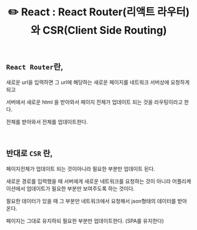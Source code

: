 # <div align="center">✏️ React : React Router(리액트 라우터)와 CSR(Client Side Routing)</div>

<br>

## **`React Router`란,**

새로운 url을 입력하면 그 url에 해당하는 새로운 페이지를 네트워크 서버상에 요청하게되고

서버에서 새로운 html 을 받아와서 페이지 전체가 업데이트 되는 것을 라우팅이라고 한다.

전체를 받아와서 전체를 업데이트한다.

<br>

## **반대로 `CSR` 란,**

페이지전체가 업데이트 되는 것이아니라 필요한 부분만 업데이트 된다.

새로운 경로를 입력했을 때 서버에게 새로운 네트워크를 요청하는 것이 아니라 어플리케이션에서 업데이트가 필요한 부분만 보여주도록 하는 것이다.

필요한 데이터가 있을 때 그 부분만 네트워크에서 요청해서 json형태의 데이터를 받아온다.

페이지는 그대로 유지하되 필요한 부분만 업데이트한다. (SPA를 유지한다)
